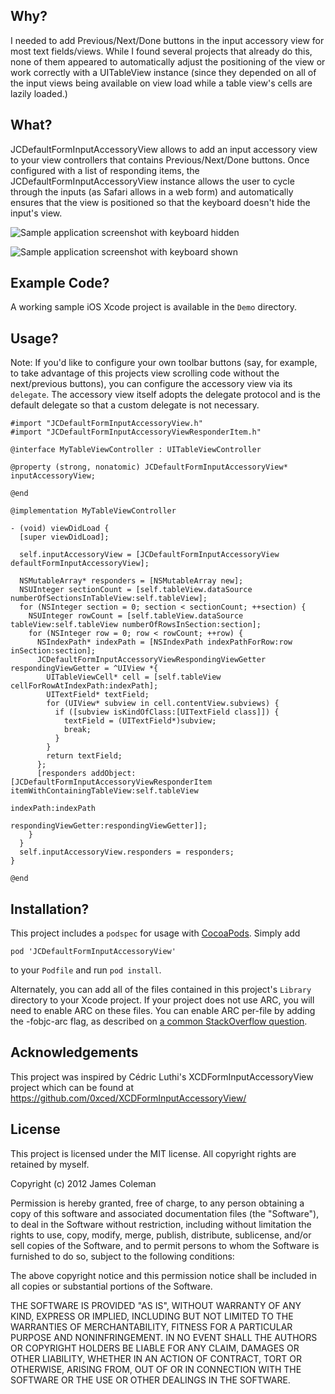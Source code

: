 Why?
----

I needed to add Previous/Next/Done buttons in the input accessory view for most text fields/views. While I found several projects that already do this, none of them appeared to automatically adjust the positioning of the view or work correctly with a UITableView instance (since they depended on all of the input views being available on view load while a table view's cells are lazily loaded.)

What?
-----

JCDefaultFormInputAccessoryView allows to add an input accessory view to your view controllers that contains Previous/Next/Done buttons. Once configured with a list of responding items, the JCDefaultFormInputAccessoryView instance allows the user to cycle through the inputs (as Safari allows in a web form) and automatically ensures that the view is positioned so that the keyboard doesn't hide the input's view.

![Sample application screenshot with keyboard hidden](https://github.com/jcoleman/JCDefaultFormInputAccessoryView/raw/master/screenshot-keyboard-hidden.png "Screenshot of sample application on iPhone with keyboard hidden")

![Sample application screenshot with keyboard shown](https://github.com/jcoleman/JCDefaultFormInputAccessoryView/raw/master/screenshot-keyboard-shown.png "Screenshot of sample application on iPhone with keyboard shown")

Example Code?
-------------

A working sample iOS Xcode project is available in the `Demo` directory.

Usage?
----

Note: If you'd like to configure your own toolbar buttons (say, for example, to take advantage of this projects view scrolling code without the next/previous buttons), you can configure the accessory view via its `delegate`. The accessory view itself adopts the delegate protocol and is the default delegate so that a custom delegate is not necessary.

    #import "JCDefaultFormInputAccessoryView.h"
    #import "JCDefaultFormInputAccessoryViewResponderItem.h"
    
    @interface MyTableViewController : UITableViewController
    
    @property (strong, nonatomic) JCDefaultFormInputAccessoryView* inputAccessoryView;
    
    @end
    
    @implementation MyTableViewController
    
    - (void) viewDidLoad {
      [super viewDidLoad];
      
      self.inputAccessoryView = [JCDefaultFormInputAccessoryView defaultFormInputAccessoryView];
      
      NSMutableArray* responders = [NSMutableArray new];
      NSUInteger sectionCount = [self.tableView.dataSource numberOfSectionsInTableView:self.tableView];
      for (NSInteger section = 0; section < sectionCount; ++section) {
        NSUInteger rowCount = [self.tableView.dataSource tableView:self.tableView numberOfRowsInSection:section];
        for (NSInteger row = 0; row < rowCount; ++row) {
          NSIndexPath* indexPath = [NSIndexPath indexPathForRow:row inSection:section];
          JCDefaultFormInputAccessoryViewRespondingViewGetter respondingViewGetter = ^UIView *{
            UITableViewCell* cell = [self.tableView cellForRowAtIndexPath:indexPath];
            UITextField* textField;
            for (UIView* subview in cell.contentView.subviews) {
              if ([subview isKindOfClass:[UITextField class]]) {
                textField = (UITextField*)subview;
                break;
              }
            }
            return textField;
          };
          [responders addObject:[JCDefaultFormInputAccessoryViewResponderItem itemWithContainingTableView:self.tableView
                                                                                                indexPath:indexPath
                                                                                     respondingViewGetter:respondingViewGetter]];
        }
      }
      self.inputAccessoryView.responders = responders;
    }
    
    @end
    

Installation?
-------------

This project includes a `podspec` for usage with [CocoaPods](http://http://cocoapods.org/). Simply add

    pod 'JCDefaultFormInputAccessoryView'

to your `Podfile` and run `pod install`.

Alternately, you can add all of the files contained in this project's `Library` directory to your Xcode project. If your project does not use ARC, you will need to enable ARC on these files. You can enable ARC per-file by adding the -fobjc-arc flag, as described on [a common StackOverflow question](http://stackoverflow.com/questions/6646052/how-can-i-disable-arc-for-a-single-file-in-a-project).

Acknowledgements
----------------

This project was inspired by Cédric Luthi's XCDFormInputAccessoryView project which can be found at https://github.com/0xced/XCDFormInputAccessoryView/

License
-------

This project is licensed under the MIT license. All copyright rights are retained by myself.

Copyright (c) 2012 James Coleman

Permission is hereby granted, free of charge, to any person obtaining a copy
of this software and associated documentation files (the "Software"), to deal
in the Software without restriction, including without limitation the rights
to use, copy, modify, merge, publish, distribute, sublicense, and/or sell
copies of the Software, and to permit persons to whom the Software is
furnished to do so, subject to the following conditions:

The above copyright notice and this permission notice shall be included in
all copies or substantial portions of the Software.

THE SOFTWARE IS PROVIDED "AS IS", WITHOUT WARRANTY OF ANY KIND, EXPRESS OR
IMPLIED, INCLUDING BUT NOT LIMITED TO THE WARRANTIES OF MERCHANTABILITY,
FITNESS FOR A PARTICULAR PURPOSE AND NONINFRINGEMENT. IN NO EVENT SHALL THE
AUTHORS OR COPYRIGHT HOLDERS BE LIABLE FOR ANY CLAIM, DAMAGES OR OTHER
LIABILITY, WHETHER IN AN ACTION OF CONTRACT, TORT OR OTHERWISE, ARISING FROM,
OUT OF OR IN CONNECTION WITH THE SOFTWARE OR THE USE OR OTHER DEALINGS IN
THE SOFTWARE.

